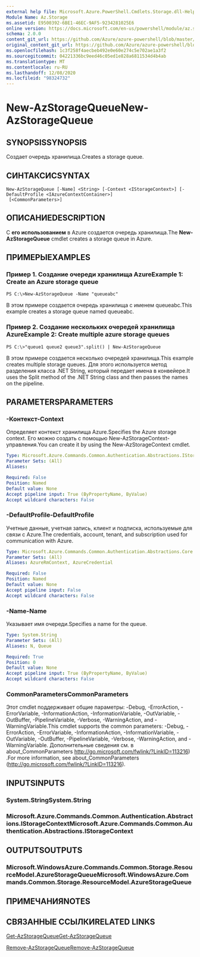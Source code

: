 ```yaml
---
external help file: Microsoft.Azure.PowerShell.Cmdlets.Storage.dll-Help.xml
Module Name: Az.Storage
ms.assetid: E9500392-6BE1-46EC-9AF5-9234281025E6
online version: https://docs.microsoft.com/en-us/powershell/module/az.storage/new-azstoragequeue
schema: 2.0.0
content_git_url: https://github.com/Azure/azure-powershell/blob/master/src/Storage/Storage.Management/help/New-AzStorageQueue.md
original_content_git_url: https://github.com/Azure/azure-powershell/blob/master/src/Storage/Storage.Management/help/New-AzStorageQueue.md
ms.openlocfilehash: 1c3f258f4aecbeb492e0e60e274c5e702ae1a3f2
ms.sourcegitcommit: 04221336bc9eed46c05ed1e828a6811534d4b4ab
ms.translationtype: MT
ms.contentlocale: ru-RU
ms.lasthandoff: 12/08/2020
ms.locfileid: "98324732"
---
```

# <span data-ttu-id="49644-101">New-AzStorageQueue</span><span class="sxs-lookup"><span data-stu-id="49644-101">New-AzStorageQueue</span></span>

## <span data-ttu-id="49644-102">SYNOPSIS</span><span class="sxs-lookup"><span data-stu-id="49644-102">SYNOPSIS</span></span>
<span data-ttu-id="49644-103">Создает очередь хранилища.</span><span class="sxs-lookup"><span data-stu-id="49644-103">Creates a storage queue.</span></span>

## <span data-ttu-id="49644-104">СИНТАКСИС</span><span class="sxs-lookup"><span data-stu-id="49644-104">SYNTAX</span></span>

```
New-AzStorageQueue [-Name] <String> [-Context <IStorageContext>] [-DefaultProfile <IAzureContextContainer>]
 [<CommonParameters>]
```

## <span data-ttu-id="49644-105">ОПИСАНИЕ</span><span class="sxs-lookup"><span data-stu-id="49644-105">DESCRIPTION</span></span>
<span data-ttu-id="49644-106">С **его использованием** в Azure создается очередь хранилища.</span><span class="sxs-lookup"><span data-stu-id="49644-106">The **New-AzStorageQueue** cmdlet creates a storage queue in Azure.</span></span>

## <span data-ttu-id="49644-107">ПРИМЕРЫ</span><span class="sxs-lookup"><span data-stu-id="49644-107">EXAMPLES</span></span>

### <span data-ttu-id="49644-108">Пример 1. Создание очереди хранилища Azure</span><span class="sxs-lookup"><span data-stu-id="49644-108">Example 1: Create an Azure storage queue</span></span>
```
PS C:\>New-AzStorageQueue -Name "queueabc"
```

<span data-ttu-id="49644-109">В этом примере создается очередь хранилища с именем queueabc.</span><span class="sxs-lookup"><span data-stu-id="49644-109">This example creates a storage queue named queueabc.</span></span>

### <span data-ttu-id="49644-110">Пример 2. Создание нескольких очередей хранилища Azure</span><span class="sxs-lookup"><span data-stu-id="49644-110">Example 2: Create multiple azure storage queues</span></span>
```
PS C:\>"queue1 queue2 queue3".split() | New-AzStorageQueue
```

<span data-ttu-id="49644-111">В этом примере создается несколько очередей хранилища.</span><span class="sxs-lookup"><span data-stu-id="49644-111">This example creates multiple storage queues.</span></span>
<span data-ttu-id="49644-112">Для этого используется метод разделения класса .NET String, который передает имена в конвейере.</span><span class="sxs-lookup"><span data-stu-id="49644-112">It uses the Split method of the .NET String class and then passes the names on the pipeline.</span></span>

## <span data-ttu-id="49644-113">PARAMETERS</span><span class="sxs-lookup"><span data-stu-id="49644-113">PARAMETERS</span></span>

### <span data-ttu-id="49644-114">-Контекст</span><span class="sxs-lookup"><span data-stu-id="49644-114">-Context</span></span>
<span data-ttu-id="49644-115">Определяет контекст хранилища Azure.</span><span class="sxs-lookup"><span data-stu-id="49644-115">Specifies the Azure storage context.</span></span>
<span data-ttu-id="49644-116">Его можно создать с помощью New-AzStorageContext-управления.</span><span class="sxs-lookup"><span data-stu-id="49644-116">You can create it by using the New-AzStorageContext cmdlet.</span></span>

```yaml
Type: Microsoft.Azure.Commands.Common.Authentication.Abstractions.IStorageContext
Parameter Sets: (All)
Aliases:

Required: False
Position: Named
Default value: None
Accept pipeline input: True (ByPropertyName, ByValue)
Accept wildcard characters: False
```

### <span data-ttu-id="49644-117">-DefaultProfile</span><span class="sxs-lookup"><span data-stu-id="49644-117">-DefaultProfile</span></span>
<span data-ttu-id="49644-118">Учетные данные, учетная запись, клиент и подписка, используемые для связи с Azure.</span><span class="sxs-lookup"><span data-stu-id="49644-118">The credentials, account, tenant, and subscription used for communication with Azure.</span></span>

```yaml
Type: Microsoft.Azure.Commands.Common.Authentication.Abstractions.Core.IAzureContextContainer
Parameter Sets: (All)
Aliases: AzureRmContext, AzureCredential

Required: False
Position: Named
Default value: None
Accept pipeline input: False
Accept wildcard characters: False
```

### <span data-ttu-id="49644-119">-Name</span><span class="sxs-lookup"><span data-stu-id="49644-119">-Name</span></span>
<span data-ttu-id="49644-120">Указывает имя очереди.</span><span class="sxs-lookup"><span data-stu-id="49644-120">Specifies a name for the queue.</span></span>

```yaml
Type: System.String
Parameter Sets: (All)
Aliases: N, Queue

Required: True
Position: 0
Default value: None
Accept pipeline input: True (ByPropertyName, ByValue)
Accept wildcard characters: False
```

### <span data-ttu-id="49644-121">CommonParameters</span><span class="sxs-lookup"><span data-stu-id="49644-121">CommonParameters</span></span>
<span data-ttu-id="49644-122">Этот cmdlet поддерживает общие параметры: -Debug, -ErrorAction, -ErrorVariable, -InformationAction, -InformationVariable, -OutVariable, -OutBuffer, -PipelineVariable, -Verbose, -WarningAction, and -WarningVariable.</span><span class="sxs-lookup"><span data-stu-id="49644-122">This cmdlet supports the common parameters: -Debug, -ErrorAction, -ErrorVariable, -InformationAction, -InformationVariable, -OutVariable, -OutBuffer, -PipelineVariable, -Verbose, -WarningAction, and -WarningVariable.</span></span> <span data-ttu-id="49644-123">Дополнительные сведения см. в about_CommonParameters http://go.microsoft.com/fwlink/?LinkID=113216) .</span><span class="sxs-lookup"><span data-stu-id="49644-123">For more information, see about_CommonParameters (http://go.microsoft.com/fwlink/?LinkID=113216).</span></span>

## <span data-ttu-id="49644-124">INPUTS</span><span class="sxs-lookup"><span data-stu-id="49644-124">INPUTS</span></span>

### <span data-ttu-id="49644-125">System.String</span><span class="sxs-lookup"><span data-stu-id="49644-125">System.String</span></span>

### <span data-ttu-id="49644-126">Microsoft.Azure.Commands.Common.Authentication.Abstractions.IStorageContext</span><span class="sxs-lookup"><span data-stu-id="49644-126">Microsoft.Azure.Commands.Common.Authentication.Abstractions.IStorageContext</span></span>

## <span data-ttu-id="49644-127">OUTPUTS</span><span class="sxs-lookup"><span data-stu-id="49644-127">OUTPUTS</span></span>

### <span data-ttu-id="49644-128">Microsoft.WindowsAzure.Commands.Common.Storage.ResourceModel.AzureStorageQueue</span><span class="sxs-lookup"><span data-stu-id="49644-128">Microsoft.WindowsAzure.Commands.Common.Storage.ResourceModel.AzureStorageQueue</span></span>

## <span data-ttu-id="49644-129">ПРИМЕЧАНИЯ</span><span class="sxs-lookup"><span data-stu-id="49644-129">NOTES</span></span>

## <span data-ttu-id="49644-130">СВЯЗАННЫЕ ССЫЛКИ</span><span class="sxs-lookup"><span data-stu-id="49644-130">RELATED LINKS</span></span>

[<span data-ttu-id="49644-131">Get-AzStorageQueue</span><span class="sxs-lookup"><span data-stu-id="49644-131">Get-AzStorageQueue</span></span>](./Get-AzStorageQueue.md)

[<span data-ttu-id="49644-132">Remove-AzStorageQueue</span><span class="sxs-lookup"><span data-stu-id="49644-132">Remove-AzStorageQueue</span></span>](./Remove-AzStorageQueue.md)


